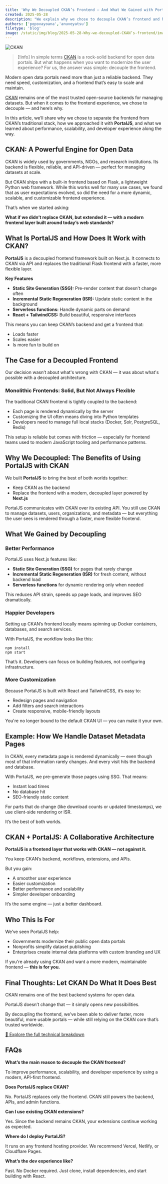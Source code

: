 ```yaml
---
title: 'Why We Decoupled CKAN’s Frontend — And What We Gained with PortalJS'
created: 2025-05-28
description: "We explain why we chose to decouple CKAN’s frontend and how PortalJS made our data portal faster, more flexible, and easier to maintain. A practical look at SSG, serverless scaling, and modern dev workflows with CKAN."
authors: ['popovayoana','anuveyatsu']
filetype: 'blog'
image: /static/img/blog/2025-05-28-Why-we-decoupled-CKAN’s-frontend/image1.png
---
```


![CKAN](/static/img/blog/2025-05-28-Why-we-decoupled-CKAN’s-frontend/image1.png)  

> [!info] In simple terms
> [CKAN](https://www.datopian.com/solutions/ckan) is a rock-solid backend for open data portals. 
But what happens when you want to modernize the user experience?
For us, the answer was simple: decouple the frontend.

Modern open data portals need more than just a reliable backend. They need speed, customization, and a frontend that’s easy to scale and maintain.

[CKAN](https://www.datopian.com/solutions/ckan) remains one of the most trusted open-source backends for managing datasets. But when it comes to the frontend experience, we chose to decouple — and here’s why.

In this article, we’ll share why we chose to separate the frontend from CKAN’s traditional stack, how we approached it with **PortalJS**, and what we learned about performance, scalability, and developer experience along the way.

## **CKAN: A Powerful Engine for Open Data**

CKAN is widely used by governments, NGOs, and research institutions. Its backend is flexible, reliable, and API-driven — perfect for managing datasets at scale.

But CKAN ships with a built-in frontend based on Flask, a lightweight Python web framework. While this works well for many use cases, we found that as user expectations evolved, so did the need for a more dynamic, scalable, and customizable frontend experience.

That’s when we started asking:

**What if we didn’t replace CKAN, but extended it — with a modern frontend layer built around today’s web standards?**

## **What Is PortalJS and How Does It Work with CKAN?**

**PortalJS** is a decoupled frontend framework built on Next.js. It connects to CKAN via API and replaces the traditional Flask frontend with a faster, more flexible layer.

**Key Features**

- **Static Site Generation (SSG):** Pre-render content that doesn’t change often
- **Incremental Static Regeneration (ISR):** Update static content in the background
- **Serverless functions:** Handle dynamic parts on demand
- **React + TailwindCSS:** Build beautiful, responsive interfaces

This means you can keep CKAN’s backend and get a frontend that:
- Loads faster
- Scales easier
- Is more fun to build on

## **The Case for a Decoupled Frontend**

Our decision wasn’t about what's wrong with CKAN — it was about what's possible with a decoupled architecture.

### **Monolithic Frontends: Solid, But Not Always Flexible**

The traditional CKAN frontend is tightly coupled to the backend:

- Each page is rendered dynamically by the server
- Customizing the UI often means diving into Python templates
- Developers need to manage full local stacks (Docker, Solr, PostgreSQL, Redis)

This setup is reliable but comes with friction — especially for frontend teams used to modern JavaScript tooling and performance patterns.

## **Why We Decoupled: The Benefits of Using PortalJS with CKAN**

We built **PortalJS** to bring the best of both worlds together:

- Keep CKAN as the backend
- Replace the frontend with a modern, decoupled layer powered by **Next.js**

PortalJS communicates with CKAN over its existing API. You still use CKAN to manage datasets, users, organizations, and metadata — but everything the user sees is rendered through a faster, more flexible frontend. 

## **What We Gained by Decoupling**

### **Better Performance**

PortalJS uses Next.js features like:

- **Static Site Generation (SSG)** for pages that rarely change
- **Incremental Static Regeneration (ISR)** for fresh content, without backend load
- **Serverless functions** for dynamic rendering only when needed

This reduces API strain, speeds up page loads, and improves SEO dramatically.

### **Happier Developers**

Setting up CKAN’s frontend locally means spinning up Docker containers, databases, and search services.

With PortalJS, the workflow looks like this:

```shell
npm install
npm start
```

That’s it. Developers can focus on building features, not configuring infrastructure.

### **More Customization**

Because PortalJS is built with React and TailwindCSS, it’s easy to:

- Redesign pages and navigation
- Add filters and search interactions
- Create responsive, mobile-friendly layouts

You're no longer bound to the default CKAN UI — you can make it your own.

## **Example: How We Handle Dataset Metadata Pages**

In CKAN, every metadata page is rendered dynamically — even though most of that information rarely changes. And every visit hits the backend and database.

With PortalJS, we pre-generate those pages using SSG. That means:

- Instant load times
- No database hit
- SEO-friendly static content

For parts that do change (like download counts or updated timestamps), we use client-side rendering or ISR.

It’s the best of both worlds.

## **CKAN + PortalJS: A Collaborative Architecture**

**PortalJS is a frontend layer that works with CKAN — not against it.**

You keep CKAN’s backend, workflows, extensions, and APIs.

But you gain:

- A smoother user experience
- Easier customization
- Better performance and scalability
- Simpler developer onboarding

It’s the same engine — just a better dashboard.

## **Who This Is For**

We’ve seen PortalJS help:

- Governments modernize their public open data portals
- Nonprofits simplify dataset publishing
- Enterprises create internal data platforms with custom branding and UX

If you're already using CKAN and want a more modern, maintainable frontend — **this is for you.**

## **Final Thoughts: Let CKAN Do What It Does Best**

CKAN remains one of the best backend systems for open data.

PortalJS doesn’t change that — it simply opens new possibilities.

By decoupling the frontend, we’ve been able to deliver faster, more beautiful, more usable portals — while still relying on the CKAN core that’s trusted worldwide.

[🔗 Explore the full technical breakdown](https://www.portaljs.com/blog/why-portaljs-is-the-future-of-decoupled-frontend-for-data-portals)

## **FAQs**

**What’s the main reason to decouple the CKAN frontend?**

To improve performance, scalability, and developer experience by using a modern, API-first frontend.

**Does PortalJS replace CKAN?**

No. PortalJS replaces only the frontend. CKAN still powers the backend, APIs, and admin functions.

**Can I use existing CKAN extensions?**

Yes. Since the backend remains CKAN, your extensions continue working as expected.

**Where do I deploy PortalJS?**

It runs on any frontend hosting provider. We recommend Vercel, Netlify, or Cloudflare Pages.

**What’s the dev experience like?**

Fast. No Docker required. Just clone, install dependencies, and start building with React.




